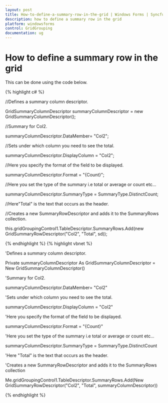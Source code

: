 ```yaml
---
layout: post
title: How-to-define-a-summary-row-in-the-grid | Windows Forms | Syncfusion
description: how to define a summary row in the grid
platform: windowsforms
control: GridGrouping
documentation: ug
---
```


# How to define a summary row in the grid

This can be done using the code below.

{% highlight c# %}



//Defines a summary column descriptor.

GridSummaryColumnDescriptor summaryColumnDescriptor = new GridSummaryColumnDescriptor();

//Summary for Col2. 

summaryColumnDescriptor.DataMember= "Col2";

//Sets under which column you need to see the total.

summaryColumnDescriptor.DisplayColumn = "Col2";

//Here you specify the format of the field to be displayed.

summaryColumnDescriptor.Format = "{Count}";

//Here you set the type of the summary i.e total or average or count etc...

summaryColumnDescriptor.SummaryType = SummaryType.DistinctCount;

//Here"Total" is the text that occurs as the header.

//Creates a new SummaryRowDescriptor and adds it to the SummaryRows collection.

this.gridGroupingControl1.TableDescriptor.SummaryRows.Add(new GridSummaryRowDescriptor("Col2", "Total", sd));


{% endhighlight  %}
{% highlight vbnet %}



'Defines a summary column descriptor.

Private summaryColumnDescriptor As GridSummaryColumnDescriptor = New GridSummaryColumnDescriptor()

'Summary for Col2. 

summaryColumnDescriptor.DataMember= "Col2"

'Sets under which column you need to see the total.

summaryColumnDescriptor.DisplayColumn = "Col2"

'Here you specify the format of the field to be displayed.

summaryColumnDescriptor.Format = "{Count}"

'Here you set the type of the summary i.e total or average or count etc...

summaryColumnDescriptor.SummaryType = SummaryType.DistinctCount

'Here "Total" is the text that occurs as the header.

'Creates a new SummaryRowDescriptor and adds it to the SummaryRows collection

Me.gridGroupingControl1.TableDescriptor.SummaryRows.Add(New GridSummaryRowDescriptor("Col2", "Total", summaryColumnDescriptor))


{% endhighlight  %}
